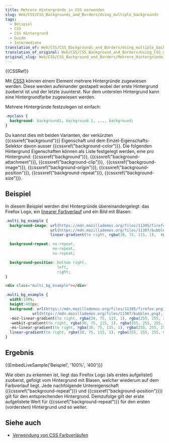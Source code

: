 ```yaml
---
title: Mehrere Hintergründe in CSS verwenden
slug: Web/CSS/CSS_Backgrounds_and_Borders/Using_multiple_backgrounds
tags:
  - Beispiel
  - CSS
  - CSS Hintergrund
  - Guide
  - Intermediate
translation_of: Web/CSS/CSS_Backgrounds_and_Borders/Using_multiple_backgrounds
translation_of_original: Web/CSS/CSS_Background_and_Borders/Using_CSS_multiple_backgrounds
original_slug: Web/CSS/CSS_Background_and_Borders/Mehrere_Hintergründe_in_CSS_verwenden
---
```

{{CSSRef}}

Mit [CSS3](/de/docs/Web/CSS/CSS3) können einem Element mehrere Hintergründe zugewiesen werden. Diese werden aufeinander gestapelt wobei der erste Hintergrund zuoberst ist und der letzte zuunterst. Nur dem untersten Hintergrund kann eine Hintergrundfarbe zugewiesen werden.

Mehrere Hintergründe festzulegen ist einfach:

```css
.myclass {
  background: background1, background 2, ..., background;
}
```

Du kannst dies mit beiden Varianten, der verkürzten {{cssxref("background")}} Eigenschaft und dem Einzel-Eigenschafts-Selektor davon ausser {{cssxref("background-color")}}. Die folgenden Hintergrund Eigenschaften können als Liste festgelegt werden, eine pro Hintergrund: {{cssxref("background")}}, {{cssxref("background-attachment")}}, {{cssxref("background-clip")}},` `{{cssxref("background-image")}}, {{cssxref("background-origin")}}, {{cssxref("background-position")}}, {{cssxref("background-repeat")}}, {{cssxref("background-size")}}.

## Beispiel

In diesem Beispiel werden drei Hintergründe übereinandergelegt: das Firefox Logo, ein [linearer Farbverlauf](/de/docs/Web/CSS/linear-gradient) und ein Bild mit Blasen:

```css
.multi_bg_example {
  background-image: url(https://mdn.mozillademos.org/files/11305/firefox.png),
                    url(https://mdn.mozillademos.org/files/11307/bubbles.png),
                    linear-gradient(to right, rgba(30, 75, 115, 1),  rgba(255, 255, 255, 0));

  background-repeat: no-repeat,
                     no-repeat,
                     no-repeat;

  background-position: bottom right,
                       left,
                       right;
}
```

```html hidden
<div class="multi_bg_example"></div>
```

```css hidden
.multi_bg_example {
  width:100%;
  height:400px;
  background: url(https://mdn.mozillademos.org/files/11305/firefox.png),
            url(https://mdn.mozillademos.org/files/11307/bubbles.png),
  -moz-linear-gradient(to right, rgba(30, 75, 115, 1), rgba(255, 255, 255, 0)),
  -webkit-gradient(to right, rgba(30, 75, 115, 1), rgba(255, 255, 255, 0)),
  -ms-linear-gradient(to right, rgba(30, 75, 115, 1), rgba(255, 255, 255, 0)),
  linear-gradient(to right, rgba(30, 75, 115, 1), rgba(255, 255, 255, 0));
}
```

## Ergebnis

{{EmbedLiveSample('Beispiel', '100%', '400')}}

Wie oben zu erkennen ist, liegt das Firefox Logo (als erstes aufgelistet) zuoberst, gefolgt vom Hintergrund mit Blasen, welcher wiederum auf dem Farbverlauf liegt. Jede nachfolgende Untereigenschaft ({{cssxref("background-repeat")}} und {{cssxref("background-position")}}) gilt für den entsprechenden Hintergrund. Demzufolge gilt der erste aufgelistete Wert für {{cssxref("background-repeat")}} für den ersten (vordersten) Hintergrund und so weiter.

## Siehe auch

- [Verwendung von CSS Farbverläufen](/de/docs/Farbverläufe_in_CSS)
